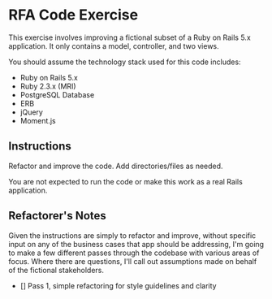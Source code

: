 # RFA Code Exercise
This exercise involves improving a fictional subset of a Ruby on Rails 5.x application.  It only contains a model, controller, and two views.

You should assume the technology stack used for this code includes:
* Ruby on Rails 5.x
* Ruby 2.3.x (MRI)
* PostgreSQL Database
* ERB
* jQuery
* Moment.js

## Instructions

Refactor and improve the code.  Add directories/files as needed.

You are not expected to run the code or make this work as a real Rails application.

## Refactorer's Notes

Given the instructions are simply to refactor and improve, without specific input on any of the
business cases that app should be addressing, I'm going to make a few different passes through the
codebase with various areas of focus. Where there are questions, I'll call out assumptions made on
behalf of the fictional stakeholders.

- [] Pass 1, simple refactoring for style guidelines and clarity
